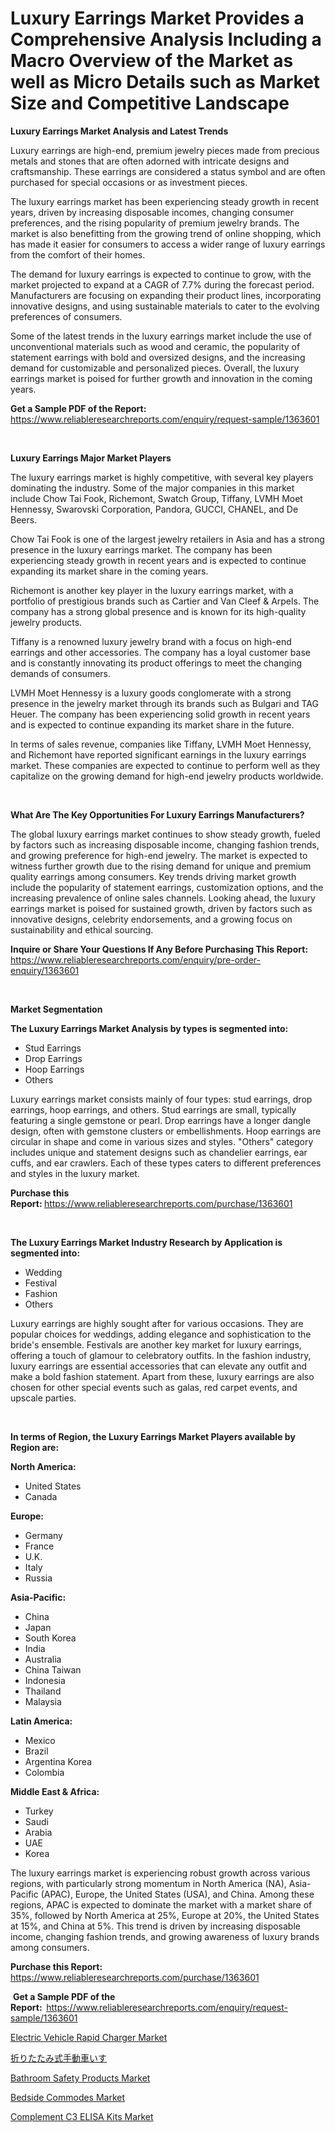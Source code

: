 <p><h1>Luxury Earrings Market Provides a Comprehensive Analysis Including a Macro Overview of the Market as well as Micro Details such as Market Size and Competitive Landscape</h1></p><p><strong>Luxury Earrings Market Analysis and Latest Trends</strong></p>
<p><p>Luxury earrings are high-end, premium jewelry pieces made from precious metals and stones that are often adorned with intricate designs and craftsmanship. These earrings are considered a status symbol and are often purchased for special occasions or as investment pieces.</p><p>The luxury earrings market has been experiencing steady growth in recent years, driven by increasing disposable incomes, changing consumer preferences, and the rising popularity of premium jewelry brands. The market is also benefitting from the growing trend of online shopping, which has made it easier for consumers to access a wider range of luxury earrings from the comfort of their homes.</p><p>The demand for luxury earrings is expected to continue to grow, with the market projected to expand at a CAGR of 7.7% during the forecast period. Manufacturers are focusing on expanding their product lines, incorporating innovative designs, and using sustainable materials to cater to the evolving preferences of consumers.</p><p>Some of the latest trends in the luxury earrings market include the use of unconventional materials such as wood and ceramic, the popularity of statement earrings with bold and oversized designs, and the increasing demand for customizable and personalized pieces. Overall, the luxury earrings market is poised for further growth and innovation in the coming years.</p></p>
<p><strong>Get a Sample PDF of the Report:&nbsp;</strong> <a href="https://www.reliableresearchreports.com/enquiry/request-sample/1363601">https://www.reliableresearchreports.com/enquiry/request-sample/1363601</a></p>
<p>&nbsp;</p>
<p><strong>Luxury Earrings Major Market Players</strong></p>
<p><p>The luxury earrings market is highly competitive, with several key players dominating the industry. Some of the major companies in this market include Chow Tai Fook, Richemont, Swatch Group, Tiffany, LVMH Moet Hennessy, Swarovski Corporation, Pandora, GUCCI, CHANEL, and De Beers.</p><p>Chow Tai Fook is one of the largest jewelry retailers in Asia and has a strong presence in the luxury earrings market. The company has been experiencing steady growth in recent years and is expected to continue expanding its market share in the coming years.</p><p>Richemont is another key player in the luxury earrings market, with a portfolio of prestigious brands such as Cartier and Van Cleef & Arpels. The company has a strong global presence and is known for its high-quality jewelry products.</p><p>Tiffany is a renowned luxury jewelry brand with a focus on high-end earrings and other accessories. The company has a loyal customer base and is constantly innovating its product offerings to meet the changing demands of consumers.</p><p>LVMH Moet Hennessy is a luxury goods conglomerate with a strong presence in the jewelry market through its brands such as Bulgari and TAG Heuer. The company has been experiencing solid growth in recent years and is expected to continue expanding its market share in the future.</p><p>In terms of sales revenue, companies like Tiffany, LVMH Moet Hennessy, and Richemont have reported significant earnings in the luxury earrings market. These companies are expected to continue to perform well as they capitalize on the growing demand for high-end jewelry products worldwide.</p></p>
<p>&nbsp;</p>
<p><strong>What Are The Key Opportunities For Luxury Earrings Manufacturers?</strong></p>
<p><p>The global luxury earrings market continues to show steady growth, fueled by factors such as increasing disposable income, changing fashion trends, and growing preference for high-end jewelry. The market is expected to witness further growth due to the rising demand for unique and premium quality earrings among consumers. Key trends driving market growth include the popularity of statement earrings, customization options, and the increasing prevalence of online sales channels. Looking ahead, the luxury earrings market is poised for sustained growth, driven by factors such as innovative designs, celebrity endorsements, and a growing focus on sustainability and ethical sourcing.</p></p>
<p><strong>Inquire or Share Your Questions If Any Before Purchasing This Report:</strong> <a href="https://www.reliableresearchreports.com/enquiry/pre-order-enquiry/1363601">https://www.reliableresearchreports.com/enquiry/pre-order-enquiry/1363601</a></p>
<p>&nbsp;</p>
<p><strong>Market Segmentation</strong></p>
<p><strong>The Luxury Earrings Market Analysis by types is segmented into:</strong></p>
<p><ul><li>Stud Earrings</li><li>Drop Earrings</li><li>Hoop Earrings</li><li>Others</li></ul></p>
<p><p>Luxury earrings market consists mainly of four types: stud earrings, drop earrings, hoop earrings, and others. Stud earrings are small, typically featuring a single gemstone or pearl. Drop earrings have a longer dangle design, often with gemstone clusters or embellishments. Hoop earrings are circular in shape and come in various sizes and styles. "Others" category includes unique and statement designs such as chandelier earrings, ear cuffs, and ear crawlers. Each of these types caters to different preferences and styles in the luxury market.</p></p>
<p><strong>Purchase this Report:&nbsp;</strong><a href="https://www.reliableresearchreports.com/purchase/1363601">https://www.reliableresearchreports.com/purchase/1363601</a></p>
<p>&nbsp;</p>
<p><strong>The Luxury Earrings Market Industry Research by Application is segmented into:</strong></p>
<p><ul><li>Wedding</li><li>Festival</li><li>Fashion</li><li>Others</li></ul></p>
<p><p>Luxury earrings are highly sought after for various occasions. They are popular choices for weddings, adding elegance and sophistication to the bride's ensemble. Festivals are another key market for luxury earrings, offering a touch of glamour to celebratory outfits. In the fashion industry, luxury earrings are essential accessories that can elevate any outfit and make a bold fashion statement. Apart from these, luxury earrings are also chosen for other special events such as galas, red carpet events, and upscale parties.</p></p>
<p>&nbsp;</p>
<p><strong>In terms of Region, the Luxury Earrings Market Players available by Region are:</strong></p>
<p>
    <p> <strong> North America: </strong>
        <ul>
            <li>United States</li>
            <li>Canada</li>
        </ul>
        </p> 
    <p> <strong> Europe: </strong>
        <ul>
            <li>Germany</li>
            <li>France</li>
            <li>U.K.</li>
            <li>Italy</li>
            <li>Russia</li>
        </ul>
        </p> 
    <p> <strong> Asia-Pacific: </strong>
        <ul>
            <li>China</li>
            <li>Japan</li>
            <li>South Korea</li>
            <li>India</li>
            <li>Australia</li>
            <li>China Taiwan</li>
            <li>Indonesia</li>
            <li>Thailand</li>
            <li>Malaysia</li>
        </ul>
        </p> 
    <p> <strong> Latin America: </strong>
        <ul>
            <li>Mexico</li>
            <li>Brazil</li>
            <li>Argentina Korea</li>
            <li>Colombia</li>
        </ul>
        </p> 
    <p> <strong> Middle East & Africa: </strong>
        <ul>
            <li>Turkey</li>
            <li>Saudi</li>
            <li>Arabia</li>
            <li>UAE</li>
            <li>Korea</li>
        </ul>
    </p>
    </p>
<p><p>The luxury earrings market is experiencing robust growth across various regions, with particularly strong momentum in North America (NA), Asia-Pacific (APAC), Europe, the United States (USA), and China. Among these regions, APAC is expected to dominate the market with a market share of 35%, followed by North America at 25%, Europe at 20%, the United States at 15%, and China at 5%. This trend is driven by increasing disposable income, changing fashion trends, and growing awareness of luxury brands among consumers.</p></p>
<p><strong>Purchase this Report: </strong><a href="https://www.reliableresearchreports.com/purchase/1363601">https://www.reliableresearchreports.com/purchase/1363601</a></p>
<p>&nbsp;<strong>Get a Sample PDF of the Report:&nbsp;&nbsp;</strong><a href="https://www.reliableresearchreports.com/enquiry/request-sample/1363601">https://www.reliableresearchreports.com/enquiry/request-sample/1363601</a></p>
<p><strong></strong></p>
<p><p><a href="https://issuu.com/reportprime-2/docs/electric-vehicle-rapid-charger-market-size-2030.pp">Electric Vehicle Rapid Charger Market</a></p><p><a href="https://github.com/ycmtqqhvk3273/Market-Research-Report-List-1/blob/main/32013874659.md">折りたたみ式手動車いす</a></p><p><a href="https://github.com/myacatherineblakecaczo9vcsw/Market-Research-Report-List-1/blob/main/bathroom-safety-products-market.md">Bathroom Safety Products Market</a></p><p><a href="https://github.com/okotobwrhuteie/Market-Research-Report-List-1/blob/main/bedside-commodes-market.md">Bedside Commodes Market</a></p><p><a href="https://issuu.com/reportprime-2/docs/complement-c3-elisa-kits-market-size-2030.pptx">Complement C3 ELISA Kits Market</a></p></p>